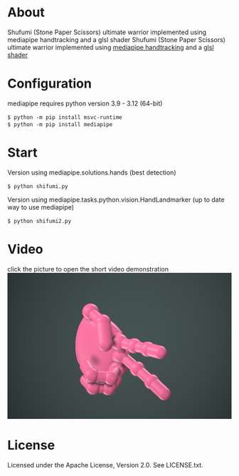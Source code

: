 # About
Shufumi (Stone Paper Scissors) ultimate warrior implemented using mediapipe handtracking and a glsl shader
Shufumi (Stone Paper Scissors) ultimate warrior implemented using [mediapipe handtracking](https://ai.google.dev/edge/mediapipe/solutions/vision/hand_landmarker) and a [glsl shader](https://www.shadertoy.com/view/4cGBWm)

# Configuration
mediapipe requires python version 3.9 - 3.12 (64-bit)
```
$ python -m pip install msvc-runtime
$ python -m pip install mediapipe
```

# Start
Version using mediapipe.solutions.hands (best detection)
```
$ python shifumi.py
```

Version using mediapipe.tasks.python.vision.HandLandmarker (up to date way to use mediapipe)
```
$ python shifumi2.py
```

# Video
click the picture to open the short video demonstration 
[![Image2](https://github.com/iapafoto/shifumi/blob/main/demo/demo.png)](https://www.youtube.com/watch?v=koMgq2-sAQ0)

# License
Licensed under the Apache License, Version 2.0. See LICENSE.txt.
